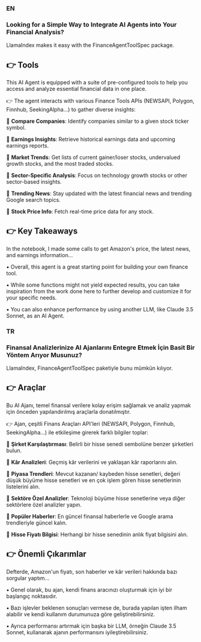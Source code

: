 ### EN
### Looking for a Simple Way to Integrate AI Agents into Your Financial Analysis?

LlamaIndex makes it easy with the FinanceAgentToolSpec package.

## 👉 Tools
This AI Agent is equipped with a suite of pre-configured tools to help you access and analyze essential financial data in one place.

👉 The agent interacts with various Finance Tools APIs (NEWSAPI, Polygon, Finnhub, SeekingAlpha...) to gather diverse insights:

🔹 **Compare Companies**: Identify companies similar to a given stock ticker symbol.

🔹 **Earnings Insights**: Retrieve historical earnings data and upcoming earnings reports.

🔹 **Market Trends**: Get lists of current gainer/loser stocks, undervalued growth stocks, and the most traded stocks.

🔹 **Sector-Specific Analysis**: Focus on technology growth stocks or other sector-based insights.

🔹 **Trending News**: Stay updated with the latest financial news and trending Google search topics.

🔹 **Stock Price Info**: Fetch real-time price data for any stock.

## 👉 Key Takeaways
In the notebook, I made some calls to get Amazon's price, the latest news, and earnings information...

▪ Overall, this agent is a great starting point for building your own finance tool.

▪ While some functions might not yield expected results, you can take inspiration from the work done here to further develop and customize it for your specific needs.

▪ You can also enhance performance by using another LLM, like Claude 3.5 Sonnet, as an AI Agent.

### TR
### Finansal Analizlerinize AI Ajanlarını Entegre Etmek İçin Basit Bir Yöntem Arıyor Musunuz?

LlamaIndex, FinanceAgentToolSpec paketiyle bunu mümkün kılıyor.

## 👉 Araçlar
Bu AI Ajanı, temel finansal verilere kolay erişim sağlamak ve analiz yapmak için önceden yapılandırılmış araçlarla donatılmıştır.

👉 Ajan, çeşitli Finans Araçları API'leri (NEWSAPI, Polygon, Finnhub, SeekingAlpha...) ile etkileşime girerek farklı bilgiler toplar:

🔹 **Şirket Karşılaştırması**: Belirli bir hisse senedi sembolüne benzer şirketleri bulun.

🔹 **Kâr Analizleri**: Geçmiş kâr verilerini ve yaklaşan kâr raporlarını alın.

🔹 **Piyasa Trendleri**: Mevcut kazanan/ kaybeden hisse senetleri, değeri düşük büyüme hisse senetleri ve en çok işlem gören hisse senetlerinin listelerini alın.

🔹 **Sektöre Özel Analizler**: Teknoloji büyüme hisse senetlerine veya diğer sektörlere özel analizler yapın.

🔹 **Popüler Haberler**: En güncel finansal haberlerle ve Google arama trendleriyle güncel kalın.

🔹 **Hisse Fiyatı Bilgisi**: Herhangi bir hisse senedinin anlık fiyat bilgisini alın.

## 👉 Önemli Çıkarımlar
Defterde, Amazon'un fiyatı, son haberler ve kâr verileri hakkında bazı sorgular yaptım...

▪ Genel olarak, bu ajan, kendi finans aracınızı oluşturmak için iyi bir başlangıç noktasıdır.

▪ Bazı işlevler beklenen sonuçları vermese de, burada yapılan işten ilham alabilir ve kendi kullanım durumunuza göre geliştirebilirsiniz.

▪ Ayrıca performansı artırmak için başka bir LLM, örneğin Claude 3.5 Sonnet, kullanarak ajanın performansını iyileştirebilirsiniz.
